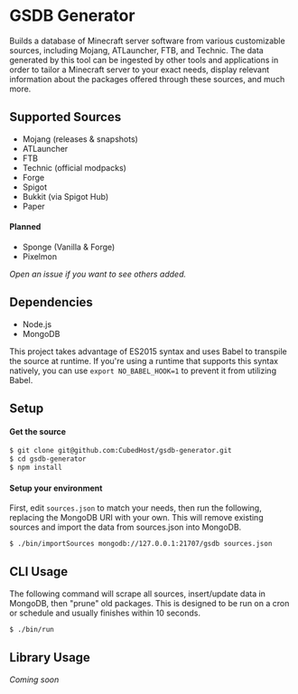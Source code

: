 # GSDB Generator
Builds a database of Minecraft server software from various customizable sources, including Mojang, ATLauncher, FTB, and Technic. The data generated by this tool can be ingested by other tools and applications in order to tailor a Minecraft server to your exact needs, display relevant information about the packages offered through these sources, and much more.

## Supported Sources
- Mojang (releases & snapshots)
- ATLauncher
- FTB
- Technic (official modpacks)
- Forge
- Spigot
- Bukkit (via Spigot Hub)
- Paper

#### Planned
- Sponge (Vanilla & Forge)
- Pixelmon

_Open an issue if you want to see others added._

## Dependencies
- Node.js
- MongoDB

This project takes advantage of ES2015 syntax and uses Babel to transpile the source at runtime. If you're using a runtime that supports this syntax natively, you can use `export NO_BABEL_HOOK=1` to prevent it from utilizing Babel.

## Setup
#### Get the source
```bash
$ git clone git@github.com:CubedHost/gsdb-generator.git
$ cd gsdb-generator
$ npm install
```

#### Setup your environment
First, edit `sources.json` to match your needs, then run the following, replacing the MongoDB URI with your own. This will remove existing sources and import the data from sources.json into MongoDB.
```bash
$ ./bin/importSources mongodb://127.0.0.1:21707/gsdb sources.json
```

## CLI Usage
The following command will scrape all sources, insert/update data in MongoDB, then "prune" old packages. This is designed to be run on a cron or schedule and usually finishes within 10 seconds.
```bash
$ ./bin/run
```

## Library Usage
_Coming soon_
